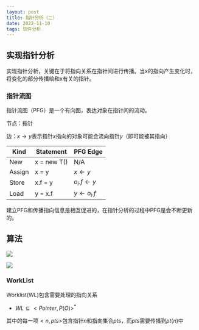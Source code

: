 ```yaml
---
layout: post
title: 指针分析（二）
date: 2022-11-10
tags: 软件分析
---
```


## 实现指针分析

实现指针分析，关键在于将指向关系在指针间进行传播。当x的指向产生变化时，将变化的部分传播给和x有关的指针。

### 指针流图

指针流图（PFG）是一个有向图，表达对象在指针间的流动。

节点：指针

边：$x\rightarrow y$表示指针$x$指向的对象可能会流向指针$y$（即可能被其指向）

| Kind   | Statement   | PFG Edge             |
| ------ | ----------- | -------------------- |
| New    | x = new T() | N/A                  |
| Assign | x = y       | $x \leftarrow y$     |
| Store  | x.f = y     | $o_i.f \leftarrow y$ |
| Load   | y = x.f     | $y \leftarrow o_i.f$ |

建立PFG和传播指向信息是相互促进的，在指针分析的过程中PFG是会不断更新的。

## 算法

![](https://newtank1.github.io\assets\images\QQ截图20221110185339.png)

![](https://newtank1.github.io\assets\images\QQ截图20221110185406.png)

### WorkList

Worklist(WL)包含需要处理的指向关系

- $WL\subseteq <Pointer, P(O)>^*$

其中的每一项$<n,pts>$包含指针$n$和指向集合$pts$，而$pts$需要传播到$pt(n)$中